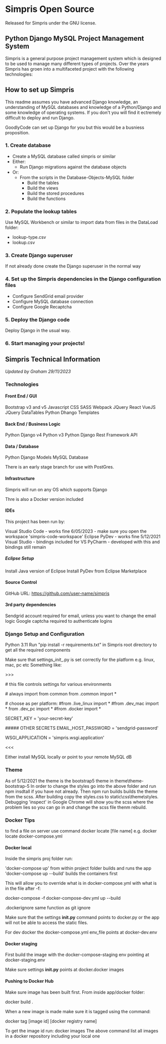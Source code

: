 # Simpris Open Source

Released for Simpris under the GNU license.

## Python Django MySQL Project Management System

Simpris is a general purpose project management system which is designed to be used to manage many different types of projects. Over the years Simpris has groen into a multifaceted project with the following technologies:

## How to set up Simpris

This readme assumes you have advanced Django knowledge, an understanding of MySQL databases and knowledge of a Python/Django and some knowledge of operating systems. If you don't you will find it ectremely difficult to deploy and run Django.

GoodlyCode can set up Django for you but this would be a busniess proposition.

### 1. Create database

- Create a MySQL database called simpris or similar
- Either:
    - Run Django migrations against the database objects
- Or:
  - From the scripts in the Database-Objects-MySQL folder
    - Build the tables 
    - Build the views
    - Build the stored procedures
    - Build the functions

### 2. Populate the lookup tables

Use MySQL Workbench or similar to import data from files in the DataLoad folder:
- lookup-type.csv
- lookup.csv
 
### 3. Create Django superuser

If not already done create the Django superuser in the normal way

### 4. Set up the Simpris dependencies in the Django configuration files

- Configure SendGrid email provider
- Configure MySQL database connection
- Configure Google Recaptcha

### 5. Deploy the Django code

Deploy Django in the usual way.

### 6. Start managing your projects!

## Simpris Technical Information

*Updated by Graham 29/11/2023*

### Technologies

#### Front End / GUI

Bootstrap v3 and v5
Javascript
CSS
SASS
Webpack
JQuery
React
VueJS
JQuery DataTables
Python Dhango Templates

#### Back End / Business Logic

Python Django v4
Python v3
Python Django Rest Framework API

#### Data / Database

Python Django Models
MySQL Database

There is an early stage branch for use with PostGres.

#### Infrastructure

Simpris will run on any OS which supports Django

Thre is also a Docker version included

#### IDEs

This project has been run by:

Visual Studio Code - works fine 6/05/2023 - make sure you open the workspace 'simpris-code-workspace'
Eclipse PyDev - works fine 5/12/2021
Visual Studio - bindings included for VS
PyCharm - developed with this and bindings still remain

##### Eclipse Setup

Install Java version of Eclipse
Install PyDev from Eclipse Marketplace

#### Source Control

GitHub URL: https://github.com/user-name/simpris

#### 3rd party dependencies

Sendgrid account required for email, unless you want to change the email logic
Google captcha required to authenticate logins

### Django Setup and Configuration

Python 3.11
Run "pip install -r requirements.txt" in Simpris root directory to get all the required components

Make sure that settings\__init__.py is set correctly for the platform e.g. linux, mac, pc etc
Something like:

\>>>

\# this file controls settings for various environments

\# always import from common
from .common import *

\# choose as per platform:
\#from .live_linux import *
\#from .dev_mac import *
from .dev_pc import *
\#from .docker import * 

SECRET_KEY = 'your-secret-key'

\##### OTHER SECRETS
EMAIL_HOST_PASSWORD = 'sendgrid-password'

WSGI_APPLICATION = 'simpris.wsgi.application'

<<<

Either install MySQL locally or point to your remote MySQL dB

### Theme

As of 5/12/2021 the theme is the bootstrap5 theme in theme\theme-bootstrap-5
In order to change the styles go into the above folder and run npm insdtall if you have not already. Then npm run builds builds the theme from the scss. After building copy the styles.css to static\css\theme\styles.
Debugging 'inspect' in Google Chrome will show you the scss where the problem lies so you can go in and change the scss file thenm rebuild. 

### Docker Tips

to find a file on server use command docker locate [file name] e.g. docker locate docker-compose.yml

#### Docker local

Inside the simpris proj folder run:

'docker-compose up' from within project folder builds and runs the app
'docker-compose up --build' builds the containers first

This will allow you to override what is in docker-compose.yml with what is in the file after -f:

docker-compose -f docker-compose-dev.yml up --build

.dockerignore same function as git ignore

Make sure that the settings __init.py__ command points to docker.py or the app will not be able to access the static files.

For dev docker the docker-compose.yml env_file points at docker-dev.env

#### Docker staging

First build the image with the docker-compose-staging env pointing at docker-staging.env

Make sure settings __init.py__ points at docker.docker images

#### Pushing to Docker Hub

Make sure image has been built first. From inside app/docker folder:

docker build .

When a new image is made make sure it is tagged using the command:

docker tag [image id] [docker registry name]

To get the image id run: docker images 
The above command list all images in a docker repository including your local one
